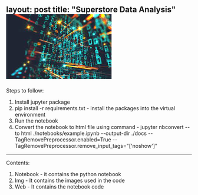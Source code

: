 layout: post
title: "Superstore Data Analysis"
![Background Image](/Img/Image2.jpeg)
---
Steps to follow:
1. Install jupyter package
2. pip install -r requirements.txt - install the packages into the virtual environment
3. Run the notebook
4. Convert the notebook to html file using command - jupyter nbconvert --to html ./notebooks/example.ipynb --output-dir ./docs --TagRemovePreprocessor.enabled=True --TagRemovePreprocessor.remove_input_tags="['noshow']"
---
Contents:
1. Notebook - it contains the python notebook
2. Img - It contains the images used in the code
3. Web - It contains the notebook code
